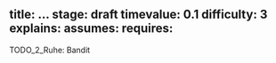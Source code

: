 title: ...
stage: draft
timevalue: 0.1
difficulty: 3
explains:
assumes:
requires:
---

TODO_2_Ruhe: Bandit

